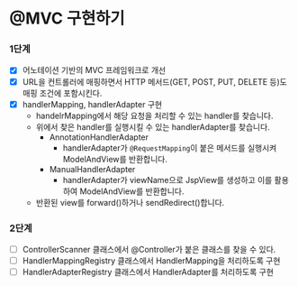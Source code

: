 # @MVC 구현하기

### 1단계
- [X] 어노테이션 기반의 MVC 프레임워크로 개선
- [X] URL을 컨트롤러에 매핑하면서 HTTP 메서드(GET, POST, PUT, DELETE 등)도 매핑 조건에 포함시킨다.
- [X] handlerMapping, handlerAdapter 구현
  - handelrMapping에서 해당 요청을 처리할 수 있는 handler를 찾습니다.
  - 위에서 찾은 handler를 실행시킬 수 있는 handlerAdapter를 찾습니다.
    - AnnotationHandlerAdapter
      - handlerAdapter가 `@RequestMapping`이 붙은 메서드를 실행시켜 ModelAndView를 반환합니다.
    - ManualHandlerAdapter
      - handlerAdapter가 viewName으로 JspView를 생성하고 이를 활용하여 ModelAndView를 반환합니다.
  - 반환된 view를 forward()하거나 sendRedirect()합니다. 

### 2단계
- [ ] ControllerScanner 클래스에서 @Controller가 붙은 클래스를 찾을 수 있다.
- [ ] HandlerMappingRegistry 클래스에서 HandlerMapping을 처리하도록 구현
- [ ] HandlerAdapterRegistry 클래스에서 HandlerAdapter를 처리하도록 구현